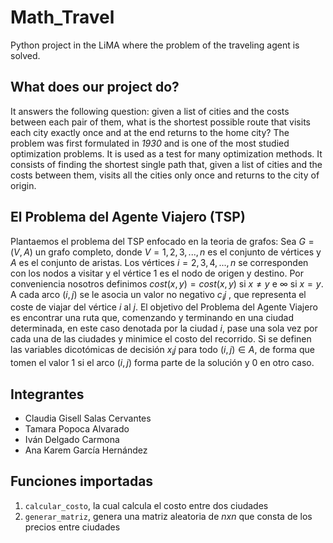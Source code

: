 # Math_Travel
Python project in the LiMA where the problem of the traveling agent is solved.

##
## What does our project do?
It answers the following question: given a list of cities and the costs between each pair of them, what is the shortest possible route that visits each city exactly once and at the end returns to the home city? The problem was first formulated in *1930* and is one of the most studied optimization problems. It is used as a test for many optimization methods. It consists of finding the shortest single path that, given a list of cities and the costs between them, visits all the cities only once and returns to the city of origin.
##
## El Problema del Agente Viajero (TSP)
Plantaemos el problema del TSP enfocado en la teoria de grafos:
Sea $G = (V, A)$ un grafo completo, donde $V = {1, 2, 3, ..., n}$ es el conjunto de vértices y $A$ es el conjunto de aristas. Los vértices $i = {2, 3, 4, ..., n}$ se corresponden con los nodos a visitar y el vértice 1 es el nodo de origen y destino.
Por conveniencia nosotros definimos 
$cost(x,y)=cost({x,y})$ si $x \neq y$ e $\infty$ si $x=y$.
A cada arco $(i, j)$ se le asocia un valor no negativo $c_ij$ , que representa el coste de viajar del vértice $i$ al $j$.
El objetivo del Problema del Agente Viajero es encontrar una ruta que, comenzando y terminando en una ciudad determinada, en este caso denotada por la ciudad $i$, pase una sola vez por cada una de las ciudades y minimice el costo del recorrido. Si se definen las variables dicotómicas de decisión $x_ij$ para todo $(i, j) ∈ A$, de forma que tomen el valor 1 si el arco $(i, j)$ forma parte de la solución y $0$ en otro caso.

##
## Integrantes 
- Claudia Gisell Salas Cervantes 
- Tamara Popoca Alvarado
- Iván Delgado Carmona
- Ana Karem García Hernández

## Funciones importadas
1. `calcular_costo`, la cual calcula el costo entre dos ciudades
2. `generar_matriz`, genera una matriz aleatoria de $nxn$ que consta de los precios entre ciudades
